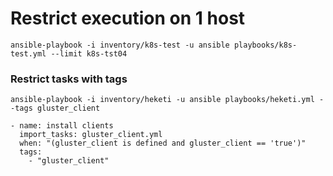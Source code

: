 # Restrict execution on 1 host
```
ansible-playbook -i inventory/k8s-test -u ansible playbooks/k8s-test.yml --limit k8s-tst04
```
### Restrict tasks with tags
```
ansible-playbook -i inventory/heketi -u ansible playbooks/heketi.yml --tags gluster_client 

- name: install clients
  import_tasks: gluster_client.yml
  when: "(gluster_client is defined and gluster_client == 'true')"
  tags:
    - "gluster_client"
```
